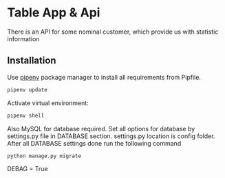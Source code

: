 # Table App & Api

There is an API for some nominal customer, which provide us with statistic information

## Installation

Use [pipenv](https://pypi.org/project/pipenv/) package manager to install all requirements from Pipfile.

```bash
pipenv update
```

Activate virtual environment:

```bash
pipenv shell
```

Also MySQL for database required. Set all options for database by settings.py file in DATABASE section.
settings.py location is config folder.
After all DATABASE settings done run the following command

```bash
python manage.py migrate
```

DEBAG = True
